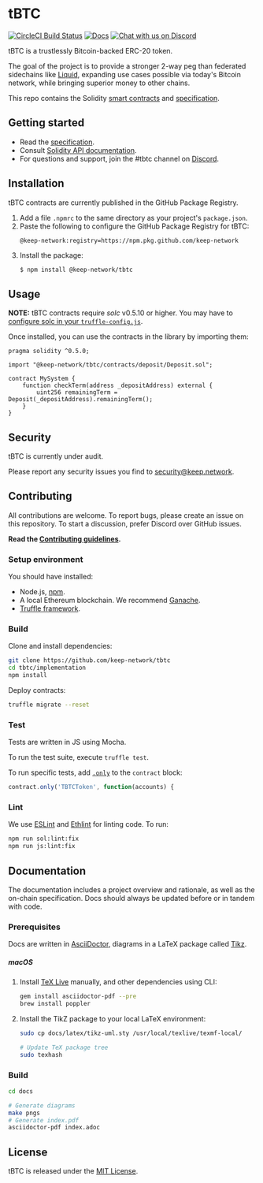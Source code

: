 # tBTC

[![CircleCI Build Status](https://circleci.com/gh/keep-network/tbtc.svg?style=svg&circle-token=ec728f5ca814b6cb2db5ffeb7258151b752a207e)](https://circleci.com/gh/keep-network/tbtc)
[![Docs](https://img.shields.io/badge/docs-website-yellow.svg)](http://docs.keep.network/tbtc/solidity/)
[![Chat with us on Discord](https://img.shields.io/badge/chat-Discord-blueViolet.svg)](https://discord.gg/4R6RGFf)

tBTC is a trustlessly Bitcoin-backed ERC-20 token.

The goal of the project is to provide a stronger 2-way peg than federated
sidechains like [Liquid](https://blockstream.com/liquid/), expanding use cases
possible via today's Bitcoin network, while bringing superior money to other
chains.

This repo contains the Solidity [smart contracts](implementation/) and [specification](documentation/).

## Getting started

 * Read the [specification](http://docs.keep.network/tbtc/).
 * Consult [Solidity API documentation](http://docs.keep.network/tbtc/solidity/).
 * For questions and support, join the #tbtc channel on [Discord](https://discord.gg/4R6RGFf).

## Installation

tBTC contracts are currently published in the GitHub Package Registry.

 1. Add a file `.npmrc` to the same directory as your project's `package.json`.
 2. Paste the following to configure the GitHub Package Registry for tBTC:
    ```
    @keep-network:registry=https://npm.pkg.github.com/keep-network
    ```
 3. Install the package:
    ```sh
    $ npm install @keep-network/tbtc
    ```

## Usage

**NOTE:** tBTC contracts require *solc* v0.5.10 or higher. You may have to [configure solc in your `truffle-config.js`](https://www.trufflesuite.com/docs/truffle/reference/configuration#compiler-configuration).

Once installed, you can use the contracts in the library by importing them:

```sol
pragma solidity ^0.5.0;

import "@keep-network/tbtc/contracts/deposit/Deposit.sol";

contract MySystem {
    function checkTerm(address _depositAddress) external {
        uint256 remainingTerm = Deposit(_depositAddress).remainingTerm();
    }
}
```

## Security

tBTC is currently under audit.

Please report any security issues you find to security@keep.network.

## Contributing

All contributions are welcome. To report bugs, please create an issue on this repository. To start a discussion, prefer Discord over GitHub issues.

**Read the [Contributing guidelines](https://github.com/keep-network/tbtc/blob/master/CONTRIBUTING.md).**

### Setup environment

You should have installed:

 * Node.js, [npm](https://docs.npmjs.com/cli/install).
 * A local Ethereum blockchain. We recommend [Ganache](https://www.trufflesuite.com/ganache).
 * [Truffle framework](https://www.trufflesuite.com/docs/truffle/overview).

### Build

Clone and install dependencies:

```sh
git clone https://github.com/keep-network/tbtc
cd tbtc/implementation
npm install
```

Deploy contracts:

```sh
truffle migrate --reset
```

### Test

Tests are written in JS using Mocha.

To run the test suite, execute `truffle test`.

To run specific tests, add [`.only`](https://jaketrent.com/post/run-single-mocha-test/) to the `contract` block:

```js
contract.only('TBTCToken', function(accounts) {
```

### Lint

We use [ESLint](https://eslint.org/) and [Ethlint](https://github.com/duaraghav8/Ethlint) for linting code. To run:

```sh
npm run sol:lint:fix
npm run js:lint:fix
```

## Documentation

The documentation includes a project overview and rationale, as well as the
on-chain specification. Docs should always be updated before or in tandem with
code.

### Prerequisites

Docs are written in [AsciiDoctor](http://asciidoctor.org/), diagrams in a LaTeX package called [Tikz](https://www.overleaf.com/learn/latex/TikZ_package).

##### macOS

 1. Install [TeX Live](https://www.tug.org/texlive/) manually, and other dependencies using CLI:

    ```sh
    gem install asciidoctor-pdf --pre
    brew install poppler
    ```

 2. Install the TikZ package to your local LaTeX environment:

    ```sh
    sudo cp docs/latex/tikz-uml.sty /usr/local/texlive/texmf-local/

    # Update TeX package tree
    sudo texhash
    ```

### Build

```sh
cd docs

# Generate diagrams
make pngs
# Generate index.pdf
asciidoctor-pdf index.adoc
```

## License

tBTC is released under the [MIT License](LICENSE).
